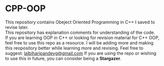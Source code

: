 # CPP-OOP
This repository contains Obeject Oriented Programming in C++ I saved to revise later.  
This repository has explanation comments for understanding of the code.  
If you are learning OOP in C++ or looking for revision material for C++ OOP, feel free to use this repo as a resource.
I will be adding more and making this reopository better while learning more and revising.
Feel free to suggest: lalbiharipandeyg@gmail.com
If you are using the repo or wishing to use this in future, you can consider being a **Stargazer**.
